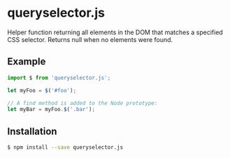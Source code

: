 # queryselector.js
Helper function returning all elements in the DOM that matches a specified CSS selector.
Returns null when no elements were found.

## Example
```javascript
import $ from 'queryselector.js';

let myFoo = $('#foo');

// A find method is added to the Node prototype:
let myBar = myFoo.$('.bar');
```

## Installation
```bash
$ npm install --save queryselector.js
```
